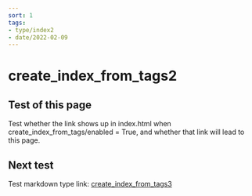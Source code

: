 ```yaml
---
sort: 1
tags:
- type/index2
- date/2022-02-09
---
```


# create_index_from_tags2
## Test of this page
Test whether the link shows up in index.html when create_index_from_tags/enabled = True, and whether that link will lead to this page. 

## Next test
Test markdown type link: [create_index_from_tags3](/modes/create_index_from_tags3.md)

